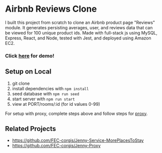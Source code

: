 # Airbnb Reviews Clone

I built this project from scratch to clone an Airbnb product page "Reviews" module. It generates persisting averages, user, and reviews data that can be viewed for 100 unique product ids. Made with full-stack js using MySQL, Express, React, and Node, tested with Jest, and deployed using Amazon EC2.

### Click [here](https://drive.google.com/file/d/1mt6DU9qSAPfE5dULvrw0HqkH4PqjrBEu/view?usp=sharing) for demo!

<!-- ## Live Demo Links

  - Reviews: [link]
  - Proxy: [link] -->

## Setup on Local

1. git clone
1. install dependencies with `npm install`
1. seed database with `npm run seed`
1. start server with `npm run start`
1. view at PORT/rooms/:id (for id values 0-99)

For setup with proxy, complete steps above and follow steps for [proxy](https://github.com/FEC-corgis/Jenny-Proxy).

## Related Projects

  - https://github.com/FEC-corgis/Jenny-Service-MorePlacesToStay
  - https://github.com/FEC-corgis/Jenny-Proxy
